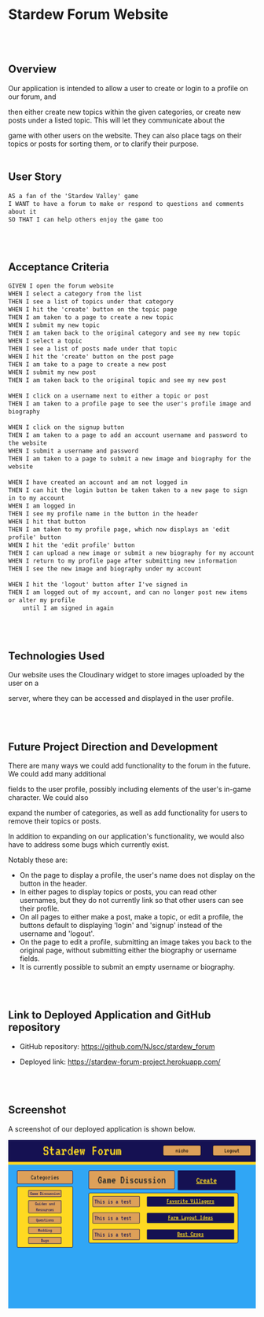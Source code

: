 # Stardew Forum Website
<br></br>

## Overview  

Our application is intended to allow a user to create or login
to a profile on our forum, and 

then either create new topics within
the given categories, or create new posts under a listed topic. This
will let they communicate about the 

game with other users on the 
website. They can also place tags on their topics or posts 
for sorting them, or to clarify their purpose.
<br></br>

## User Story 

    AS a fan of the 'Stardew Valley' game
    I WANT to have a forum to make or respond to questions and comments about it
    SO THAT I can help others enjoy the game too

<br></br>

## Acceptance Criteria 

    GIVEN I open the forum website
    WHEN I select a category from the list
    THEN I see a list of topics under that category
    WHEN I hit the 'create' button on the topic page
    THEN I am taken to a page to create a new topic
    WHEN I submit my new topic
    THEN I am taken back to the original category and see my new topic
    WHEN I select a topic
    THEN I see a list of posts made under that topic
    WHEN I hit the 'create' button on the post page
    THEN I am take to a page to create a new post
    WHEN I submit my new post
    THEN I am taken back to the original topic and see my new post

    WHEN I click on a username next to either a topic or post
    THEN I am taken to a profile page to see the user's profile image and biography

    WHEN I click on the signup button
    THEN I am taken to a page to add an account username and password to the website
    WHEN I submit a username and password
    THEN I am taken to a page to submit a new image and biography for the website

    WHEN I have created an account and am not logged in
    THEN I can hit the login button be taken taken to a new page to sign in to my account
    WHEN I am logged in
    THEN I see my profile name in the button in the header
    WHEN I hit that button
    THEN I am taken to my profile page, which now displays an 'edit profile' button
    WHEN I hit the 'edit profile' button
    THEN I can upload a new image or submit a new biography for my account
    WHEN I return to my profile page after submitting new information
    THEN I see the new image and biography under my account

    WHEN I hit the 'logout' button after I've signed in
    THEN I am logged out of my account, and can no longer post new items or alter my profile
        until I am signed in again

<br></br>

## Technologies Used 

Our website uses the Cloudinary widget to store images uploaded by the 
user on a 

server, where they can be accessed and displayed in the
user profile.

<br></br>

## Future Project Direction and Development

There are many ways we could add functionality to the forum in the future.
We could add many additional 

fields to the user profile, possibly including 
elements of the user's in-game character. We could also 

expand the number of 
categories, as well as add functionality for users to remove their topics or posts.

In addition to expanding on our application's functionality, we would also
have to address some bugs which currently exist. 

Notably these are:

* On the page to display a profile, the user's name does not display on the button in the header.
* In either pages to display topics or posts, you can read other usernames, but they do not currently link so that other users can see their profile.
* On all pages to either make a post, make a topic, or edit a profile, the buttons default to displaying 'login' and 'signup' instead of the username and 'logout'.
* On the page to edit a profile, submitting an image takes you back to the original page, without submitting either the biography or username fields.
* It is currently possible to submit an empty username or biography. 

<br></br>

## Link to Deployed Application and GitHub repository

* GitHub repository: https://github.com/NJscc/stardew_forum

* Deployed link: https://stardew-forum-project.herokuapp.com/

<br></br>
    
 ## Screenshot

A screenshot of our deployed application is shown below.

!["Our website screenshot."](./assets/images/forum_image.png)

